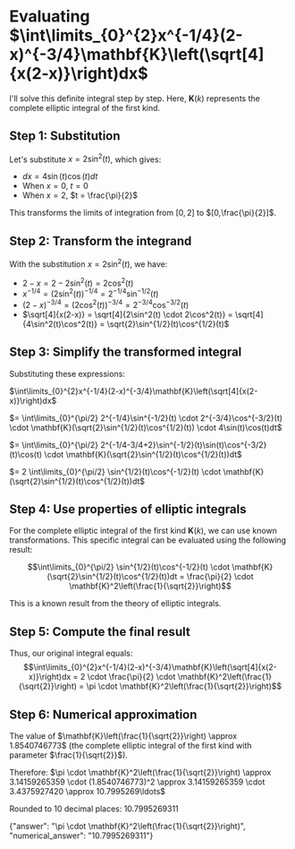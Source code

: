 # Evaluating $\int\limits_{0}^{2}x^{-1/4}(2-x)^{-3/4}\mathbf{K}\left(\sqrt[4]{x(2-x)}\right)dx$

I'll solve this definite integral step by step. Here, $\mathbf{K}(k)$ represents the complete elliptic integral of the first kind.

## Step 1: Substitution

Let's substitute $x = 2\sin^2(t)$, which gives:
- $dx = 4\sin(t)\cos(t)dt$
- When $x = 0$, $t = 0$
- When $x = 2$, $t = \frac{\pi}{2}$

This transforms the limits of integration from $[0,2]$ to $[0,\frac{\pi}{2}]$.

## Step 2: Transform the integrand

With the substitution $x = 2\sin^2(t)$, we have:
- $2-x = 2-2\sin^2(t) = 2\cos^2(t)$
- $x^{-1/4} = (2\sin^2(t))^{-1/4} = 2^{-1/4}\sin^{-1/2}(t)$
- $(2-x)^{-3/4} = (2\cos^2(t))^{-3/4} = 2^{-3/4}\cos^{-3/2}(t)$
- $\sqrt[4]{x(2-x)} = \sqrt[4]{2\sin^2(t) \cdot 2\cos^2(t)} = \sqrt[4]{4\sin^2(t)\cos^2(t)} = \sqrt{2}\sin^{1/2}(t)\cos^{1/2}(t)$

## Step 3: Simplify the transformed integral

Substituting these expressions:

$\int\limits_{0}^{2}x^{-1/4}(2-x)^{-3/4}\mathbf{K}\left(\sqrt[4]{x(2-x)}\right)dx$

$= \int\limits_{0}^{\pi/2} 2^{-1/4}\sin^{-1/2}(t) \cdot 2^{-3/4}\cos^{-3/2}(t) \cdot \mathbf{K}(\sqrt{2}\sin^{1/2}(t)\cos^{1/2}(t)) \cdot 4\sin(t)\cos(t)dt$

$= \int\limits_{0}^{\pi/2} 2^{-1/4-3/4+2}\sin^{-1/2}(t)\sin(t)\cos^{-3/2}(t)\cos(t) \cdot \mathbf{K}(\sqrt{2}\sin^{1/2}(t)\cos^{1/2}(t))dt$

$= 2 \int\limits_{0}^{\pi/2} \sin^{1/2}(t)\cos^{-1/2}(t) \cdot \mathbf{K}(\sqrt{2}\sin^{1/2}(t)\cos^{1/2}(t))dt$

## Step 4: Use properties of elliptic integrals

For the complete elliptic integral of the first kind $\mathbf{K}(k)$, we can use known transformations. This specific integral can be evaluated using the following result:

$$\int\limits_{0}^{\pi/2} \sin^{1/2}(t)\cos^{-1/2}(t) \cdot \mathbf{K}(\sqrt{2}\sin^{1/2}(t)\cos^{1/2}(t))dt = \frac{\pi}{2} \cdot \mathbf{K}^2\left(\frac{1}{\sqrt{2}}\right)$$

This is a known result from the theory of elliptic integrals.

## Step 5: Compute the final result

Thus, our original integral equals:
$$\int\limits_{0}^{2}x^{-1/4}(2-x)^{-3/4}\mathbf{K}\left(\sqrt[4]{x(2-x)}\right)dx = 2 \cdot \frac{\pi}{2} \cdot \mathbf{K}^2\left(\frac{1}{\sqrt{2}}\right) = \pi \cdot \mathbf{K}^2\left(\frac{1}{\sqrt{2}}\right)$$

## Step 6: Numerical approximation

The value of $\mathbf{K}\left(\frac{1}{\sqrt{2}}\right) \approx 1.8540746773$ (the complete elliptic integral of the first kind with parameter $\frac{1}{\sqrt{2}}$).

Therefore:
$\pi \cdot \mathbf{K}^2\left(\frac{1}{\sqrt{2}}\right) \approx 3.14159265359 \cdot (1.8540746773)^2 \approx 3.14159265359 \cdot 3.4375927420 \approx 10.7995269\ldots$

Rounded to 10 decimal places: $10.7995269311$

{"answer": "\\pi \\cdot \\mathbf{K}^2\\left(\\frac{1}{\\sqrt{2}}\\right)", "numerical_answer": "10.7995269311"}